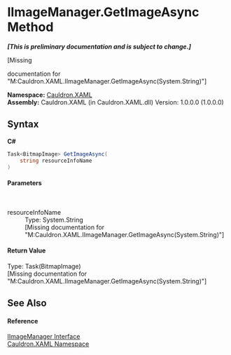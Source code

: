 # IImageManager.GetImageAsync Method 
 _**\[This is preliminary documentation and is subject to change.\]**_

\[Missing <summary> documentation for "M:Cauldron.XAML.IImageManager.GetImageAsync(System.String)"\]

**Namespace:**&nbsp;<a href="N_Cauldron_XAML">Cauldron.XAML</a><br />**Assembly:**&nbsp;Cauldron.XAML (in Cauldron.XAML.dll) Version: 1.0.0.0 (1.0.0.0)

## Syntax

**C#**<br />
``` C#
Task<BitmapImage> GetImageAsync(
	string resourceInfoName
)
```


#### Parameters
&nbsp;<dl><dt>resourceInfoName</dt><dd>Type: System.String<br />\[Missing <param name="resourceInfoName"/> documentation for "M:Cauldron.XAML.IImageManager.GetImageAsync(System.String)"\]</dd></dl>

#### Return Value
Type: Task(BitmapImage)<br />\[Missing <returns> documentation for "M:Cauldron.XAML.IImageManager.GetImageAsync(System.String)"\]

## See Also


#### Reference
<a href="T_Cauldron_XAML_IImageManager">IImageManager Interface</a><br /><a href="N_Cauldron_XAML">Cauldron.XAML Namespace</a><br />